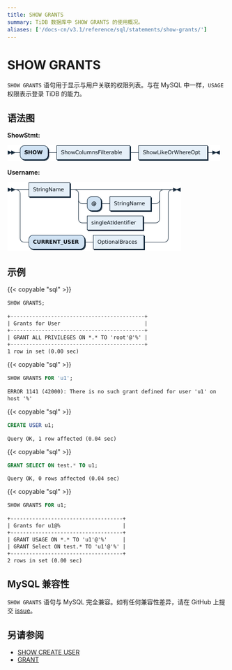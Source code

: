 ```yaml
---
title: SHOW GRANTS
summary: TiDB 数据库中 SHOW GRANTS 的使用概况。
aliases: ['/docs-cn/v3.1/reference/sql/statements/show-grants/']
---
```


# SHOW GRANTS

`SHOW GRANTS` 语句用于显示与用户关联的权限列表。与在 MySQL 中一样，`USAGE` 权限表示登录 TiDB 的能力。

## 语法图

**ShowStmt:**

![ShowStmt](/media/sqlgram/ShowStmt.png)

**Username:**

![Username](/media/sqlgram/Username.png)

## 示例

{{< copyable "sql" >}}

```sql
SHOW GRANTS;
```

```
+-------------------------------------------+
| Grants for User                           |
+-------------------------------------------+
| GRANT ALL PRIVILEGES ON *.* TO 'root'@'%' |
+-------------------------------------------+
1 row in set (0.00 sec)
```

{{< copyable "sql" >}}

```sql
SHOW GRANTS FOR 'u1';
```

```
ERROR 1141 (42000): There is no such grant defined for user 'u1' on host '%'
```

{{< copyable "sql" >}}

```sql
CREATE USER u1;
```

```
Query OK, 1 row affected (0.04 sec)
```

{{< copyable "sql" >}}

```sql
GRANT SELECT ON test.* TO u1;
```

```
Query OK, 0 rows affected (0.04 sec)
```

{{< copyable "sql" >}}

```sql
SHOW GRANTS FOR u1;
```

```
+------------------------------------+
| Grants for u1@%                    |
+------------------------------------+
| GRANT USAGE ON *.* TO 'u1'@'%'     |
| GRANT Select ON test.* TO 'u1'@'%' |
+------------------------------------+
2 rows in set (0.00 sec)
```

## MySQL 兼容性

`SHOW GRANTS` 语句与 MySQL 完全兼容。如有任何兼容性差异，请在 GitHub 上提交 [issue](/report-issue.md)。

## 另请参阅

* [SHOW CREATE USER](/sql-statements/sql-statement-show-create-user.md)
* [GRANT](/sql-statements/sql-statement-grant-privileges.md)
